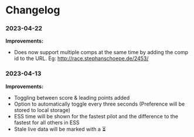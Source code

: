 
# Changelog

### 2023-04-22

**Improvements:**

- Does now support multiple comps at the same time by adding the comp id to the URL. Eg: http://race.stephanschoepe.de/2453/

### 2023-04-13

**Improvements:**

- Toggling between score & leading points added
- Option to automatically toggle every three seconds (Preference will be stored to local storage)
- ESS time will be shown for the fastest pilot and the difference to the fastest for all others in ESS
- Stale live data will be marked with a ⏳



